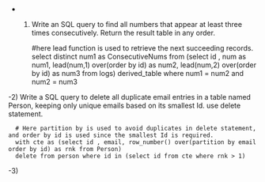 - 1) Write an SQL query to find all numbers that appear at least three times consecutively. Return the result table in any order.
      
      #here lead function is used to retrieve the next succeeding records.
      select distinct num1 as ConsecutiveNums from
      (select id , num as num1, lead(num,1) over(order by id) as num2, lead(num,2) over(order by id) as num3 from logs) derived_table
      where num1 = num2 and num2 = num3 
      
 -2) Write a SQL query to delete all duplicate email entries in a table named Person, keeping only unique emails based on its smallest Id. use delete statement.
      
      # Here partition by is used to avoid duplicates in delete statement, and order by id is used since the smallest Id is required.
      with cte as (select id , email, row_number() over(partition by email order by id) as rnk from Person)
      delete from person where id in (select id from cte where rnk > 1)
      
 -3) 
